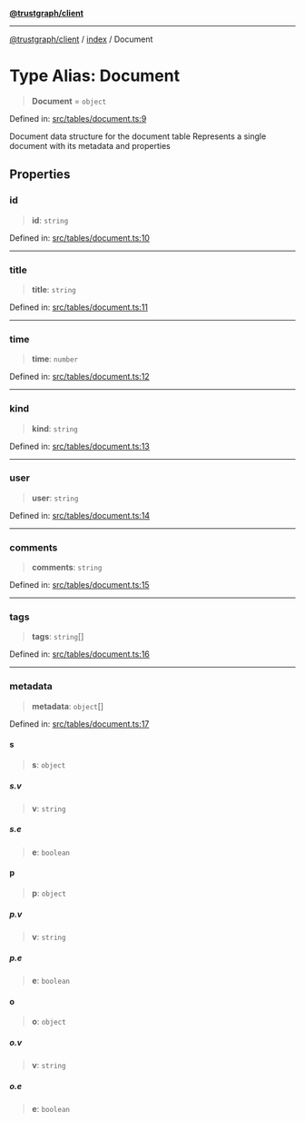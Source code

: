 [**@trustgraph/client**](../../README.md)

***

[@trustgraph/client](../../README.md) / [index](../README.md) / Document

# Type Alias: Document

> **Document** = `object`

Defined in: [src/tables/document.ts:9](https://github.com/trustgraph-ai/trustgraph-ts-client/blob/edcc8c01cf9c2f58c76719d5d2aa7058546360d9/src/tables/document.ts#L9)

Document data structure for the document table
Represents a single document with its metadata and properties

## Properties

### id

> **id**: `string`

Defined in: [src/tables/document.ts:10](https://github.com/trustgraph-ai/trustgraph-ts-client/blob/edcc8c01cf9c2f58c76719d5d2aa7058546360d9/src/tables/document.ts#L10)

***

### title

> **title**: `string`

Defined in: [src/tables/document.ts:11](https://github.com/trustgraph-ai/trustgraph-ts-client/blob/edcc8c01cf9c2f58c76719d5d2aa7058546360d9/src/tables/document.ts#L11)

***

### time

> **time**: `number`

Defined in: [src/tables/document.ts:12](https://github.com/trustgraph-ai/trustgraph-ts-client/blob/edcc8c01cf9c2f58c76719d5d2aa7058546360d9/src/tables/document.ts#L12)

***

### kind

> **kind**: `string`

Defined in: [src/tables/document.ts:13](https://github.com/trustgraph-ai/trustgraph-ts-client/blob/edcc8c01cf9c2f58c76719d5d2aa7058546360d9/src/tables/document.ts#L13)

***

### user

> **user**: `string`

Defined in: [src/tables/document.ts:14](https://github.com/trustgraph-ai/trustgraph-ts-client/blob/edcc8c01cf9c2f58c76719d5d2aa7058546360d9/src/tables/document.ts#L14)

***

### comments

> **comments**: `string`

Defined in: [src/tables/document.ts:15](https://github.com/trustgraph-ai/trustgraph-ts-client/blob/edcc8c01cf9c2f58c76719d5d2aa7058546360d9/src/tables/document.ts#L15)

***

### tags

> **tags**: `string`[]

Defined in: [src/tables/document.ts:16](https://github.com/trustgraph-ai/trustgraph-ts-client/blob/edcc8c01cf9c2f58c76719d5d2aa7058546360d9/src/tables/document.ts#L16)

***

### metadata

> **metadata**: `object`[]

Defined in: [src/tables/document.ts:17](https://github.com/trustgraph-ai/trustgraph-ts-client/blob/edcc8c01cf9c2f58c76719d5d2aa7058546360d9/src/tables/document.ts#L17)

#### s

> **s**: `object`

##### s.v

> **v**: `string`

##### s.e

> **e**: `boolean`

#### p

> **p**: `object`

##### p.v

> **v**: `string`

##### p.e

> **e**: `boolean`

#### o

> **o**: `object`

##### o.v

> **v**: `string`

##### o.e

> **e**: `boolean`
